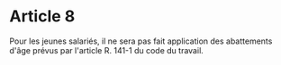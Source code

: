 # Article 8

  
 Pour les jeunes salariés, il ne sera pas fait application des abattements d'âge prévus par l'article R. 141-1 du code du travail.  
  

